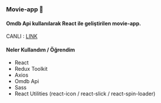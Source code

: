 ### Movie-app 🚀

#### Omdb Api kullanılarak React ile geliştirilen movie-app. 

CANLI : [LINK](https://movie-app-reactjs-omega.vercel.app/)


#### Neler Kullandım / Öğrendim

+ React
+ Redux Toolkit
+ Axios
+ Omdb Api
+ Sass
+ React Utilities (react-icon / react-slick / react-spin-loader)
